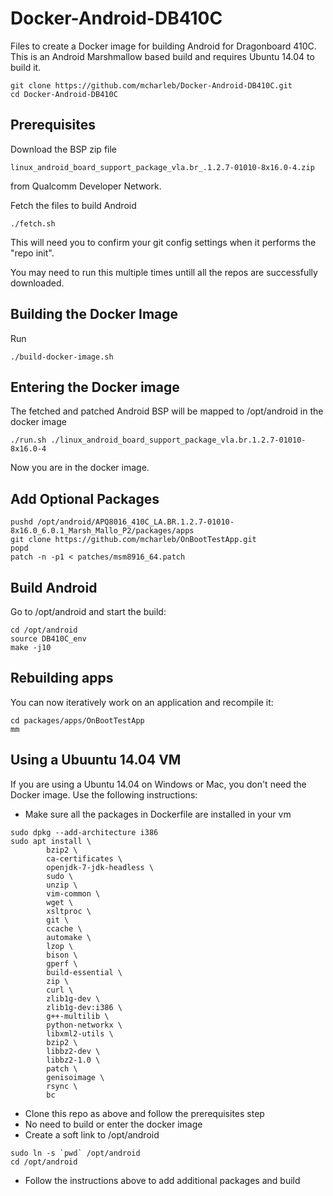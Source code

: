 # Docker-Android-DB410C

Files to create a Docker image for building Android for Dragonboard 410C.
This is an Android Marshmallow based build and requires Ubuntu 14.04 to build it.

```
git clone https://github.com/mcharleb/Docker-Android-DB410C.git
cd Docker-Android-DB410C
```

## Prerequisites

Download the BSP zip file
```
linux_android_board_support_package_vla.br_.1.2.7-01010-8x16.0-4.zip
```
from Qualcomm Developer Network.

Fetch the files to build Android
```
./fetch.sh
```
This will need you to confirm your git config settings when it performs the "repo init".

You may need to run this multiple times untill all the repos are successfully downloaded.

## Building the Docker Image

Run
```
./build-docker-image.sh
```

## Entering the Docker image

The fetched and patched Android BSP will be mapped to /opt/android in the docker image

```
./run.sh ./linux_android_board_support_package_vla.br.1.2.7-01010-8x16.0-4
```
Now you are in the docker image.

## Add Optional Packages

```
pushd /opt/android/APQ8016_410C_LA.BR.1.2.7-01010-8x16.0_6.0.1_Marsh_Mallo_P2/packages/apps
git clone https://github.com/mcharleb/OnBootTestApp.git
popd
patch -n -p1 < patches/msm8916_64.patch
```

## Build Android

Go to /opt/android and start the build:
```
cd /opt/android
source DB410C_env
make -j10
```

## Rebuilding apps

You can now iteratively work on an application and recompile it:
```
cd packages/apps/OnBootTestApp
mm
```
## Using a Ubuuntu 14.04 VM

If you are using a Ubuntu 14.04 on Windows or Mac, you don't need the Docker image.
Use the following instructions:

- Make sure all the packages in Dockerfile are installed in your vm
```
sudo dpkg --add-architecture i386
sudo apt install \
		bzip2 \
		ca-certificates \
		openjdk-7-jdk-headless \
		sudo \
		unzip \
		vim-common \
		wget \
		xsltproc \
		git \
		ccache \
		automake \
		lzop \
		bison \
		gperf \
		build-essential \
		zip \
		curl \
		zlib1g-dev \
		zlib1g-dev:i386 \
		g++-multilib \
		python-networkx \
		libxml2-utils \
		bzip2 \
		libbz2-dev \
		libbz2-1.0 \
		patch \
		genisoimage \
		rsync \
		bc
```
- Clone this repo as above and follow the prerequisites step
- No need to build or enter the docker image
- Create a soft link to /opt/android
```
sudo ln -s `pwd` /opt/android
cd /opt/android
```
- Follow the instructions above to add additional packages and build
